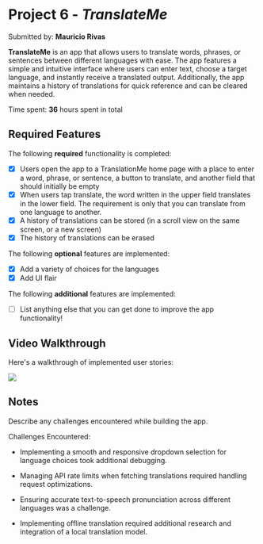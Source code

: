 # Project 6 - *TranslateMe*

Submitted by: **Mauricio Rivas**

**TranslateMe** is an app that allows users to translate words, phrases, or sentences between different languages with ease. The app features a simple and intuitive interface where users can enter text, choose a target language, and instantly receive a translated output. Additionally, the app maintains a history of translations for quick reference and can be cleared when needed.


Time spent: **36** hours spent in total

## Required Features

The following **required** functionality is completed:

- [x] Users open the app to a TranslationMe home page with a place to enter a word, phrase, or sentence, a button to translate, and another field that should initially be empty
- [x] When users tap translate, the word written in the upper field translates in the lower field. The requirement is only that you can translate from one language to another.
- [x] A history of translations can be stored (in a scroll view on the same screen, or a new screen)
- [x] The history of translations can be erased
 
The following **optional** features are implemented:

- [x] Add a variety of choices for the languages
- [x] Add UI flair

The following **additional** features are implemented:

- [ ] List anything else that you can get done to improve the app functionality!

## Video Walkthrough

Here's a walkthrough of implemented user stories:
<div>
    <a href="https://www.loom.com/share/21511635e6f340ec954acaf28e063d65">
    </a>
    <a href="https://www.loom.com/share/21511635e6f340ec954acaf28e063d65">
      <img style="max-width:300px;" src="https://cdn.loom.com/sessions/thumbnails/21511635e6f340ec954acaf28e063d65-b78db56595de6c94-full-play.gif">
    </a>
  </div>



## Notes

Describe any challenges encountered while building the app.

Challenges Encountered:

* Implementing a smooth and responsive dropdown selection for language choices took additional debugging.

* Managing API rate limits when fetching translations required handling request optimizations.

* Ensuring accurate text-to-speech pronunciation across different languages was a challenge.

* Implementing offline translation required additional research and integration of a local translation model.

